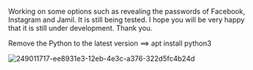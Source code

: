 Working on some options such as revealing the passwords of Facebook, Instagram and Jamil. It is still being tested. I hope you will be very happy that it is still under development. Thank you.


Remove the Python to the latest version
==> apt install python3


![249011717-ee8931e3-12eb-4e3c-a376-322d5fc4b24d](https://github.com/Mhagne/facebook.py/assets/106419285/c2c5b8fd-84cf-4bf8-bcff-5df4bac9d074)
